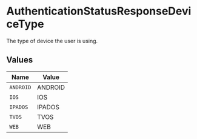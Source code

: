 # AuthenticationStatusResponseDeviceType

The type of device the user is using.


## Values

| Name      | Value     |
| --------- | --------- |
| `ANDROID` | ANDROID   |
| `IOS`     | IOS       |
| `IPADOS`  | IPADOS    |
| `TVOS`    | TVOS      |
| `WEB`     | WEB       |